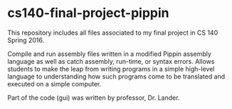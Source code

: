 # cs140-final-project-pippin
This repository includes all files associated to my final project in CS 140 Spring 2016.

Compile and run assembly files written in a modified Pippin assembly language as well as catch assembly, run-time, or syntax errors. 
Allows students to make the leap from writing programs in a simple high-level language to understanding how such programs come to 
be translated and executed on a simple computer.

Part of the code (gui) was written by professor, Dr. Lander.

